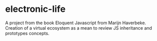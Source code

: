 # electronic-life
A project from the book Eloquent Javascript from Marijn Haverbeke. Creation of a virtual ecosystem as a mean to review JS inheritance and prototypes concepts.
